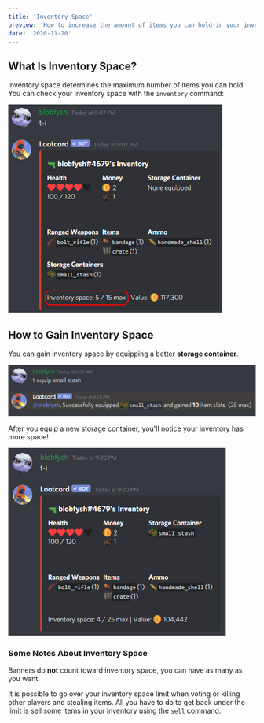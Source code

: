 ```yaml
---
title: 'Inventory Space'
preview: 'How to increase the amount of items you can hold in your inventory.'
date: '2020-11-20'
---
```


## What Is Inventory Space?

Inventory space determines the maximum number of items you can hold. You can check your inventory space with the `inventory` command:

![inventory command inventory space](./inventory_space.png)

## How to Gain Inventory Space

You can gain inventory space by equipping a better **storage container**.

![equipping a small_stash storage container](./equip_storage_container.png)

After you equip a new storage container, you'll notice your inventory has more space!

![inventory space after equipping a storage container](./increased_space_inventory.png)

### Some Notes About Inventory Space

Banners do **not** count toward inventory space, you can have as many as you want.

It is possible to go over your inventory space limit when voting or killing other players and stealing items. All you have to do to get back under the limit is sell some items in your inventory using the `sell` command.